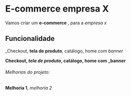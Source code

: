 # E-commerce empresa X

Vamos criar um **e-commerce** , para a *empresa x*

## Funcionalidade

_Checkout, **tela de produto**, catálogo, home com _banner_

**Checkout, _tela de produto_, catálogo, home com _banner**

###### Melhorias do projeto:

__Melhoria 1__, _melhoria 2_

